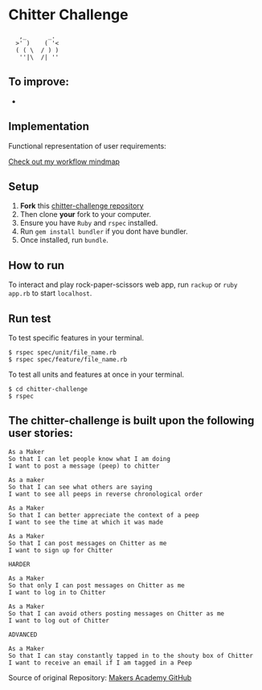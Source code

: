 Chitter Challenge
=================

```
   ,_      _.
  >' )    ( '<
  ( ( \  / ) )
   ''|\  /| ''  
```
## To improve:

- 


## Implementation

Functional representation of user requirements:

[Check out my workflow mindmap]()

## Setup

1. **Fork** this [chitter-challenge repository](https://github.com/CorinneBosch/chitter-challenge.git) 
2. Then clone **your** fork to your computer.
3. Ensure you have `Ruby` and `rspec` installed. 
4. Run `gem install bundler` if you dont have bundler.
5. Once installed, run `bundle`.

## How to run

To interact and play rock-paper-scissors web app, run `rackup` or `ruby app.rb` to start `localhost`.

## Run test 

To test specific features in your terminal.
```
$ rspec spec/unit/file_name.rb
$ rspec spec/feature/file_name.rb
```
To test all units and features at once in your terminal.
```
$ cd chitter-challenge
$ rspec
```

## The chitter-challenge is built upon the following user stories:

```
As a Maker
So that I can let people know what I am doing  
I want to post a message (peep) to chitter

As a maker
So that I can see what others are saying  
I want to see all peeps in reverse chronological order

As a Maker
So that I can better appreciate the context of a peep
I want to see the time at which it was made

As a Maker
So that I can post messages on Chitter as me
I want to sign up for Chitter

HARDER

As a Maker
So that only I can post messages on Chitter as me
I want to log in to Chitter

As a Maker
So that I can avoid others posting messages on Chitter as me
I want to log out of Chitter

ADVANCED

As a Maker
So that I can stay constantly tapped in to the shouty box of Chitter
I want to receive an email if I am tagged in a Peep
```

Source of original Repository: [Makers Academy GitHub](https://github.com/makersacademy/chitter-challenge)

